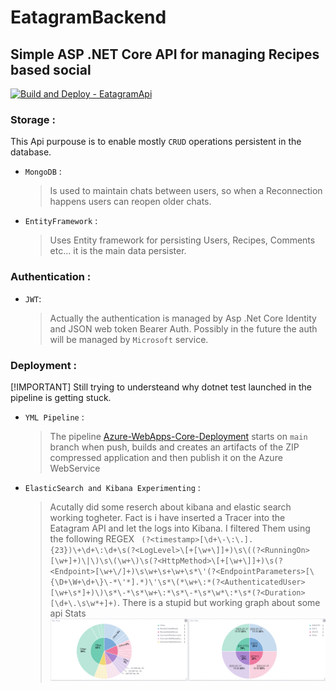 # EatagramBackend

## Simple ASP .NET Core API for managing Recipes based social

[![Build and Deploy - EatagramApi](https://github.com/GabrieleToffanin/EatAGram/actions/workflows/azure-webapps-dotnet-core.yml/badge.svg)](https://github.com/GabrieleToffanin/EatAGram/actions/workflows/azure-webapps-dotnet-core.yml)

### Storage :

This Api purpouse is to enable mostly `CRUD` operations persistent in the database.

- `MongoDB` :
  > Is used to maintain chats between users, so when a Reconnection happens users can reopen older chats.
- `EntityFramework` :
  > Uses Entity framework for persisting Users, Recipes, Comments etc... it is the main data persister.

### Authentication :

- `JWT`:
  > Actually the authentication is managed by Asp .Net Core Identity and JSON web token Bearer Auth. Possibly in the future the auth will be managed by `Microsoft` service.

### Deployment :

[!IMPORTANT] Still trying to understeand why dotnet test launched in the pipeline is getting stuck.

- `YML Pipeline` :
  > The pipeline [Azure-WebApps-Core-Deployment](.github/workflows/azure-webapps-dotnet-core.yml) starts on `main` branch when push, builds and creates an artifacts of the ZIP compressed application and then publish it on the Azure WebService

- `ElasticSearch and Kibana Experimenting` :
  >Acutally did some reserch about kibana and elastic search working togheter. Fact is i have inserted a Tracer into the Eatagram API and let the logs into Kibana. I filtered Them using the following REGEX ```
  (?<timestamp>[\d+\-\:\.].{23})\+\d+\:\d+\s(?<LogLevel>\[+[\w+\]]+)\s\((?<RunningOn>[\w+]+)\|\)\s\(\w+\)\s(?<HttpMethod>\[+[\w+\]]+)\s(?<Endpoint>[\w+\/]+)\s\w+\s+\w+\s*\'(?<EndpointParameters>[\{\D+\W+\d+\}\-*\'*].*)\'\s*\(*\w+\:*(?<AuthenticatedUser>[\w+\s*]+)\)\s*\-*\s*\w+\:*\s*\-*\s*\w*\:*\s*(?<Duration>[\d+\.\s\w*+]+)```.
  There is a stupid but working graph about some api Stats
  ![KibanaGraph](https://github.com/GabrieleToffanin/EatAGram/blob/develop/screenshots/KibanaGraphs.png)
